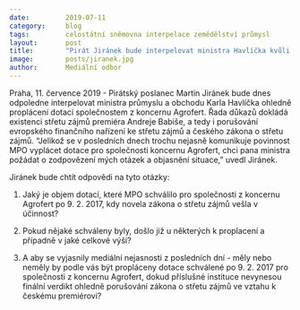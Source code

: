 ```yaml
---
date:         2019-07-11
category:     blog
tags:         celostátní sněmovna interpelace zemědělství průmysl
layout:       post
title:        "Pirát Jiránek bude interpelovat ministra Havlíčka kvůli vyplácení dotací koncernu Agrofert"
image:        posts/jiranek.jpg
author:       Mediální odbor
---
```



Praha, 11. července 2019 - Pirátský poslanec Martin Jiránek bude dnes odpoledne interpelovat ministra průmyslu a obchodu Karla Havlíčka ohledně proplácení dotací společnostem z koncernu Agrofert. Řada důkazů dokládá existenci střetu zájmů premiéra Andreje Babiše, a tedy i porušování evropského finančního nařízení ke střetu zájmů a českého zákona o střetu zájmů. “Jelikož se v posledních dnech trochu nejasně komunikuje povinnost MPO vyplácet dotace pro společnosti koncernu Agrofert, chci pana ministra požádat o zodpovězení mých otázek a objasnění situace,” uvedl Jiránek.

Jiránek bude chtít odpovědi na tyto otázky:

1. Jaký je objem dotací, které MPO schválilo pro společnosti z koncernu Agrofert po 9. 2. 2017, kdy novela zákona o střetu zájmů vešla v účinnost?

2. Pokud nějaké schváleny byly, došlo již u některých k proplacení a případně v jaké celkové výši?

3. A aby se vyjasnily mediální nejasnosti z posledních dní - měly nebo neměly by podle vás být propláceny dotace schválené po 9. 2. 2017 pro společnosti z koncernu Agrofert, dokud příslušné instituce nevynesou finální verdikt ohledně porušování zákona o střetu zájmů ve vztahu k českému premiérovi?
